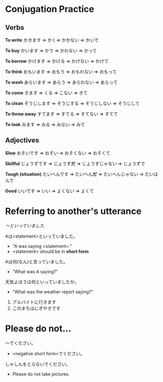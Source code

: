 # Conjugation Practice
## Verbs
**To write**
かきます $\Rightarrow$ かく$\Rightarrow$ かかない $\Rightarrow$ かいで

**To buy**
かいます $\Rightarrow$ かう $\Rightarrow$ かわない $\Rightarrow$ かって

**To borrow**
かけます $\Rightarrow$ かける $\Rightarrow$ かけない $\Rightarrow$ かけて

**To think**
おもいます $\Rightarrow$ おもう $\Rightarrow$ おもわない $\Rightarrow$ おもって

**To wash**
あらいます $\Rightarrow$ あらう $\Rightarrow$ あらわない $\Rightarrow$ あらって

**To come**
きます $\Rightarrow$ くる $\Rightarrow$ こない $\Rightarrow$ きて

**To clean**
そうじします $\Rightarrow$ そうじする $\Rightarrow$ そうじしない $\Rightarrow$ そうじして

**To throw away**
すてます $\Rightarrow$ すてる $\Rightarrow$ すてない $\Rightarrow$ すてて

**To look**
みます $\Rightarrow$ みる $\Rightarrow$ みない $\Rightarrow$ みて

## Adjectives
**Slow**
おそいです $\Rightarrow$ おそい $\Rightarrow$ おそくない $\Rightarrow$ おそくて

**Skillful**
じょうずです $\Rightarrow$ じょうず**だ** $\Rightarrow$ じょうずじゃない $\Rightarrow$ じょうずで

**Tough (situation)**
たいへんです $\Rightarrow$ たいへん**だ** $\Rightarrow$ たいへんじゃない $\Rightarrow$ たいはんで

**Good**
いいです $\Rightarrow$ いい $\Rightarrow$ よくない $\Rightarrow$ よくて

# Referring to another's utterance
*〜といっていました*

Aは\<statement>といっていました。
- "A was saying \<statement>."
- \<statement> should be in **short form**

Aは何(なん)と言っていました。
- "What was A saying?"

天気よほうは何といっていましたか。
- "What was the weather report saying?"

1. アルバイトに行きます
2. このまちはにぎやきです

# Please do not...
〜でください。
- \<negative short form>でください。

しゃしんをとらないでください。
- Please do not take pictures.